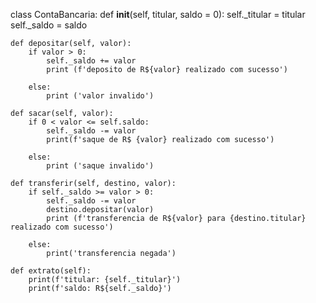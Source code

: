 class ContaBancaria:
    def __init__(self, titular, saldo = 0):
        self._titular = titular
        self._saldo = saldo

    def depositar(self, valor):
        if valor > 0:
            self._saldo += valor
            print (f'deposito de R${valor} realizado com sucesso')
        
        else:
            print ('valor invalido')

    def sacar(self, valor):
        if 0 < valor <= self.saldo:
            self._saldo -= valor
            print(f'saque de R$ {valor} realizado com sucesso')
        
        else:
            print ('saque invalido')

    def transferir(self, destino, valor):
        if self._saldo >= valor > 0:
            self._saldo -= valor
            destino.depositar(valor)
            print (f'transferencia de R${valor} para {destino.titular} realizado com sucesso')

        else:
            print('transferencia negada')
    
    def extrato(self):
        print(f'titular: {self._titular}')
        print(f'saldo: R${self._saldo}')
    
